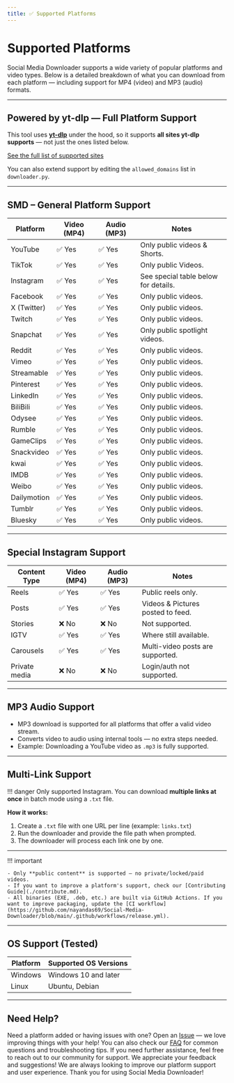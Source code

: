 ```yaml
---
title: ✅ Supported Platforms
---
```


# Supported Platforms

Social Media Downloader supports a wide variety of popular platforms and video types. Below is a detailed breakdown of what you can download from each platform — including support for MP4 (video) and MP3 (audio) formats.

---

## Powered by yt-dlp — Full Platform Support

This tool uses [**yt-dlp**](https://github.com/yt-dlp/yt-dlp) under the hood, so it supports **all sites yt-dlp supports** — not just the ones listed below.

[See the full list of supported sites](https://github.com/yt-dlp/yt-dlp/blob/master/supportedsites.md)

You can also extend support by editing the `allowed_domains` list in `downloader.py`.

---

## SMD – General Platform Support

| Platform     | Video (MP4) | Audio (MP3) | Notes                                   |
|--------------|-------------|-------------|-----------------------------------------|
| YouTube      | ✅ Yes       | ✅ Yes       | Only public videos & Shorts.                 |
| TikTok       | ✅ Yes       | ✅ Yes       | Only public Videos.                        |
| Instagram    | ✅ Yes       | ✅ Yes       | See special table below for details.  |
| Facebook     | ✅ Yes       | ✅ Yes       | Only public videos.                          |
| X (Twitter)  | ✅ Yes       | ✅ Yes       | Only public videos.                          |
| Twitch       | ✅ Yes       | ✅ Yes       | Only public videos.                          |
| Snapchat     | ✅ Yes       | ✅ Yes       | Only public spotlight videos.              |
| Reddit       | ✅ Yes       | ✅ Yes       | Only public videos.                          |
| Vimeo        | ✅ Yes       | ✅ Yes       | Only public videos.                          |
| Streamable   | ✅ Yes       | ✅ Yes       | Only public videos.                          |
| Pinterest    | ✅ Yes       | ✅ Yes       | Only public videos.                          |
| LinkedIn     | ✅ Yes       | ✅ Yes       | Only public videos.                          |
| BiliBili     | ✅ Yes       | ✅ Yes       | Only public videos.                          |
| Odysee       | ✅ Yes       | ✅ Yes       | Only public videos.                          |
| Rumble       | ✅ Yes       | ✅ Yes       | Only public videos.                          |
| GameClips    | ✅ Yes       | ✅ Yes       | Only public videos.                          |
| Snackvideo   | ✅ Yes       | ✅ Yes       | Only public videos.                          |
| kwai         | ✅ Yes       | ✅ Yes       | Only public videos.                          |
| IMDB         | ✅ Yes       | ✅ Yes       | Only public videos.                          |
| Weibo        | ✅ Yes       | ✅ Yes       | Only public videos.                          |
| Dailymotion  | ✅ Yes       | ✅ Yes       | Only public videos.                          |
| Tumblr       | ✅ Yes       | ✅ Yes       | Only public videos.                          |
| Bluesky      | ✅ Yes       | ✅ Yes       | Only public videos.                          |

---

## Special Instagram Support

| Content Type   | Video (MP4) | Audio (MP3)   | Notes                                |
|----------------|-------------|---------------|--------------------------------------|
| Reels          | ✅ Yes       | ✅ Yes       | Public reels only.                   |
| Posts          | ✅ Yes       | ✅ Yes       | Videos & Pictures posted to feed.               |
| Stories        | ❌ No        | ❌ No        | Not supported.                       |
| IGTV           | ✅ Yes       | ✅ Yes       | Where still available.               |
| Carousels      | ✅ Yes       | ✅ Yes       | Multi-video posts are supported.     |
| Private media  | ❌ No        | ❌ No        | Login/auth not supported.            |

---

## MP3 Audio Support

- MP3 download is supported for all platforms that offer a valid video stream.
- Converts video to audio using internal tools — no extra steps needed.
- Example: Downloading a YouTube video as `.mp3` is fully supported.

---

## Multi-Link Support

!!! danger
    Only supported Instagram.
    You can download **multiple links at once** in batch mode using a `.txt` file.

**How it works:**

1. Create a `.txt` file with one URL per line (example: `links.txt`)
2. Run the downloader and provide the file path when prompted.
3. The downloader will process each link one by one.


---

!!! important

    - Only **public content** is supported — no private/locked/paid videos.
    - If you want to improve a platform's support, check our [Contributing Guide](./contribute.md).
    - All binaries (EXE, .deb, etc.) are built via GitHub Actions. If you want to improve packaging, update the [CI workflow](https://github.com/nayandas69/Social-Media-Downloader/blob/main/.github/workflows/release.yml).

---

## OS Support (Tested)

| Platform | Supported OS Versions |
|----------|-----------------------|
| Windows  | Windows 10 and later  |
| Linux    | Ubuntu, Debian        |

---

## Need Help?

Need a platform added or having issues with one? Open an [Issue](https://github.com/nayandas69/Social-Media-Downloader/issues) — we love improving things with your help! You can also check our [FAQ](./faq.md) for common questions and troubleshooting tips. If you need further assistance, feel free to reach out to our community for support. We appreciate your feedback and suggestions! We are always looking to improve our platform support and user experience. Thank you for using Social Media Downloader!